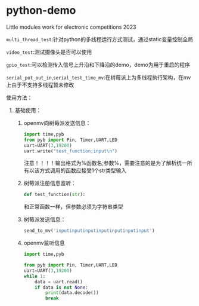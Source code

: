 # python-demo
Little modules work for electronic competitions 2023

`multi_thread_test`:针对python的多线程运行方式测试，通过static变量控制全局


`video_test`:测试摄像头是否可以使用

`gpio_test`:可以检测传入信号上升沿和下降沿的demo，demo为用于重启的程序

`serial_pot_out_in`,`serial_test_time_mv`:在树莓派上为多线程执行架构，在mv上由于不支持多线程暂未修改

使用方法：

1. 基础使用：

   1. openmv向树莓派发送信息：

      ```python
      import time,pyb
      from pyb import Pin, Timer,UART,LED
      uart=UART(3,19200)
      uart.write("test_function;input\n")
      ```

      注意！！！！输出格式为%函数名;参数%，需要注意的是为了解析统一所有以该方式调用的函数应接受1个str类型输入

   2. 树莓派注册信息监听：

      ```python
      def test_function(str):
      ```

      和正常函数一样，但参数必须为字符串类型

   3. 树莓派发送信息：

      ```python
      send_to_mv('inputinputinputinputinputinputinput')
      ```

   4. openmv监听信息

      ```python
      import time,pyb
      
      from pyb import Pin, Timer,UART,LED
      uart=UART(3,19200)
      while 1:
          data = uart.read()
          if data is not None:
              print(data.decode())
              break
      ```



